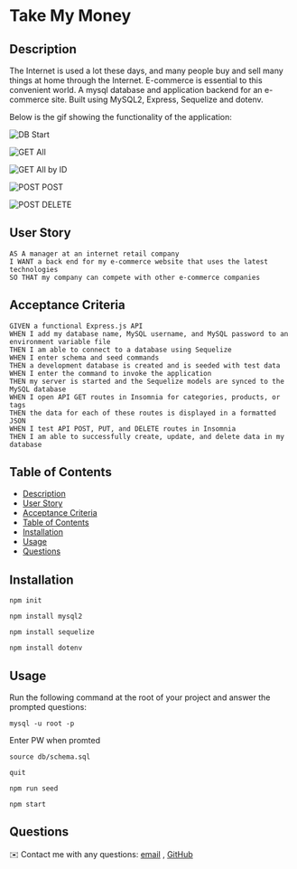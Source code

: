 # Take My Money
   
## Description

The Internet is used a lot these days, and many people buy and sell many things at home through the Internet. E-commerce is essential to this convenient world. A mysql database and application backend for an e-commerce site. Built using MySQL2, Express, Sequelize and dotenv.
  
Below is the gif showing the functionality of the application:
  
![DB Start](./animations/Take%20my%20money%20app%20start.gif)

![GET All](./animations/Take%20my%20money%20GET.gif)

![GET All by ID](./animations/Take%20my%20money%20by%20ID.gif)

![POST POST ](./animations/Take%20my%20money%20POST.gif)

![POST DELETE ](./animations/Take%20my%20money%20DELETE.gif)

  
## User Story
  
```
AS A manager at an internet retail company
I WANT a back end for my e-commerce website that uses the latest technologies
SO THAT my company can compete with other e-commerce companies
```
  
## Acceptance Criteria
  
``` 
GIVEN a functional Express.js API
WHEN I add my database name, MySQL username, and MySQL password to an environment variable file
THEN I am able to connect to a database using Sequelize
WHEN I enter schema and seed commands
THEN a development database is created and is seeded with test data
WHEN I enter the command to invoke the application
THEN my server is started and the Sequelize models are synced to the MySQL database
WHEN I open API GET routes in Insomnia for categories, products, or tags
THEN the data for each of these routes is displayed in a formatted JSON
WHEN I test API POST, PUT, and DELETE routes in Insomnia
THEN I am able to successfully create, update, and delete data in my database
```
  
## Table of Contents
- [Description](#description)
- [User Story](#user-story)
- [Acceptance Criteria](#acceptance-criteria)
- [Table of Contents](#table-of-contents)
- [Installation](#installation)
- [Usage](#usage)
- [Questions](#questions)

## Installation  
  
`npm init`

`npm install mysql2`

`npm install sequelize`

`npm install dotenv`
  
## Usage

Run the following command at the root of your project and answer the prompted questions:

`mysql -u root -p`

Enter PW when promted

`source db/schema.sql`

`quit`

`npm run seed`
  
`npm start`

## Questions
✉️ Contact me with any questions: [email](dn.lee@gmail.com) , [GitHub](https://github.com/Donglee0415/take-my-money)<br />
